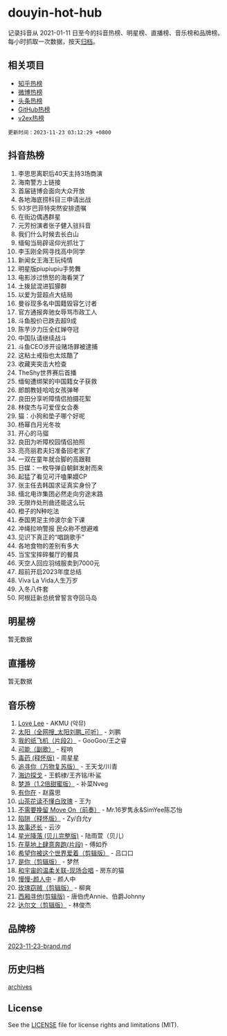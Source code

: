 # douyin-hot-hub

记录抖音从 2021-01-11 日至今的抖音热榜、明星榜、直播榜、音乐榜和品牌榜。每小时抓取一次数据，按天[归档](archives)。

## 相关项目

- [知乎热榜](https://github.com/lonnyzhang423/zhihu-hot-hub)
- [微博热榜](https://github.com/lonnyzhang423/weibo-hot-hub)
- [头条热榜](https://github.com/lonnyzhang423/toutiao-hot-hub)
- [GitHub热榜](https://github.com/lonnyzhang423/github-hot-hub)
- [v2ex热榜](https://github.com/lonnyzhang423/v2ex-hot-hub)


`更新时间：2023-11-23 03:12:29 +0800`

## 抖音热榜

1. 李思思离职后40天主持3场商演
1. 海南警方上链接
1. 首届链博会面向大众开放
1. 各地海底捞科目三申请出战
1. 93岁巴菲特突然安排遗嘱
1. 在街边偶遇群星
1. 元芳扮演者张子健入驻抖音
1. 我们什么时候去长白山
1. 缅甸当局辟谣仰光抓壮丁
1. 李玉刚全网寻找高中同学
1. 新闻女王海王玩纯情
1. 明星版piupiupiu手势舞
1. 电影涉过愤怒的海看哭了
1. 土拨鼠混进狐獴群
1. 以爱为营超点大结局
1. 曼谷现多名中国籍毁容乞讨者
1. 官方通报奔驰女辱骂市政工人
1. 斗鱼股价已跌去超9成
1. 陈芋汐力压全红婵夺冠
1. 中国队请继续战斗
1. 斗鱼CEO涉开设赌场罪被逮捕
1. 这粘土戒指也太炫酷了
1. 收藏夹突击大检查
1. TheShy世界赛后首播
1. 缅甸遭绑架的中国籍女子获救
1. 郎朗教娃哈哈女孩弹琴
1. 良田分享听障情侣拍摄花絮
1. 林俊杰与可爱侄女合奏
1. 猫：小狗和垫子哪个好呢
1. 杨幂白月光冬妆
1. 开心的马骝
1. 良田为听障校园情侣拍照
1. 亮亮丽君夫妇准备回老家了
1. 一双在童年就合脚的高跟鞋
1. 日媒：一枚导弹自朝鲜发射而来
1. 起猛了看见可汗嗑果嬛CP
1. 张主任去韩国求证真实身份了
1. 缅北电诈集团必然走向穷途末路
1. 无限炸处刑曲还能这么玩
1. 橙子的N种吃法
1. 泰国男足主帅波尔金下课
1. 冲绳拉响警报 民众称不想避难
1. 见识下真正的“唱跳歌手”
1. 各地食物的差别有多大
1. 当宝宝摔碎餐厅的餐具
1. 天空人回应羽绒服卖到7000元
1. 超前开启2023年度总结
1. Viva La Vida人生万岁
1. 入冬八件套
1. 阿根廷新总统曾誓言夺回马岛

## 明星榜

暂无数据

## 直播榜

暂无数据

## 音乐榜

1. [Love Lee](https://sf3-cdn-tos.douyinstatic.com/obj/tos-cn-ve-2774/o05GbkJGbCBTdDnMtB0fwOYgkeZp23vrWQDQBS) - AKMU (악뮤)
1. [太阳（全网搜_太阳刘鹏_可听）](https://sf3-cdn-tos.douyinstatic.com/obj/tos-cn-ve-2774/ogWbyIQnlBFImVbeDocRdCIYtBHlbJXgfZMvgz) - 刘鹏
1. [我的纸飞机（片段2）](https://sf3-cdn-tos.douyinstatic.com/obj/tos-cn-ve-2774/oM2ZrKcg2CD5AeRB2gkeXOFB1IxAGJdZPazYHf) - GooGoo/王之睿
1. [可能（副歌）](https://sf3-cdn-tos.douyinstatic.com/obj/tos-cn-ve-2774/cde1731888894259b333569393c2fb51) - 程响
1. [毒药 (释怀版)](https://sf3-cdn-tos.douyinstatic.com/obj/tos-cn-ve-2774/oYILMEAzspdZBIzy4frJNB8ZHPHWAhiwowd4Ad) - 周星星
1. [追寻你（万物复苏版）](https://sf6-cdn-tos.douyinstatic.com/obj/tos-cn-ve-2774/oYeAZJsbjIDit9APmBg8u6uDUQnHmoCf3gbo74) - 王天戈/川青
1. [海边探戈](https://sf3-cdn-tos.douyinstatic.com/obj/tos-cn-ve-2774/os9gE0VQCGqt6VQkZDyBBYvfSDY0QFe3vVmubn) - 王鹤棣/王齐铭/朴鲨
1. [梦游（1.2倍甜蜜版）](https://sf6-cdn-tos.douyinstatic.com/obj/tos-cn-ve-2774/o4gyAUm8hwufoEABmwVIiQtHsFuGzAEEWtNMzo) - 补菜Nveg
1. [有你在](https://sf6-cdn-tos.douyinstatic.com/obj/tos-cn-ve-2774/o8zImmNsI8B0yfAW5FKAB1oBhkMAlIrwsZEi1V) - 赵露思
1. [山茶花读不懂白玫瑰](https://sf6-cdn-tos.douyinstatic.com/obj/tos-cn-ve-2774/osfn8B7DktrRHEPJgPCfDbw7QDQEkwC16BxZg9) - 王为
1. [不需要挽留 Move On（前奏）](https://sf6-cdn-tos.douyinstatic.com/obj/tos-cn-ve-2774/ooCBhgCCkF4nExzQL9WZSUbitfA8IsDkgQIYhe) - Mr.16罗隽永&SimYee陈芯怡
1. [陷阱（释怀版）](https://sf6-cdn-tos.douyinstatic.com/obj/tos-cn-ve-2774/oE8C21LeZrzKLDFfQYgMzx4GAIHageG5IzayY7) - Zy/白允y
1. [故事还长](https://sf6-cdn-tos.douyinstatic.com/obj/tos-cn-ve-2774/30a26758c8594f0ab81ac675c33ee2c5) - 云汐
1. [星光降落 (贝儿完整版)](https://sf6-cdn-tos.douyinstatic.com/obj/tos-cn-ve-2774/okwB9hAwyAtsFFkFBzAX1hOOfQuIoMNs0W2Mwr) - 陆雨萱（贝儿）
1. [在草地上肆意奔跑(片段)](https://sf3-cdn-tos.douyinstatic.com/obj/tos-cn-ve-2774/8831d494742f45dabdfa8adb8b817259) - 傅如乔
1. [希望你被这个世界爱着（剪辑版）](https://sf3-cdn-tos.douyinstatic.com/obj/tos-cn-ve-2774/oo4H3BfEygN7l7bQaMBOZHCQ1eI4FqtED5skQ2) - 吕口口
1. [是你（剪辑版）](https://sf3-cdn-tos.douyinstatic.com/obj/tos-cn-ve-2774/46019dae783c4c969944217fe1cfafc4) - 梦然
1. [和宇宙的温柔关联-现场合唱](https://sf3-cdn-tos.douyinstatic.com/obj/tos-cn-ve-2774/o0hONGDYQBgk0e5bqDeQOonVmncA6tC2nBwZLT) - 房东的猫
1. [慢慢-颜人中](https://sf3-cdn-tos.douyinstatic.com/obj/tos-cn-ve-2774/ocjHNfBXdBxQNC8ZGAeoLMFTUgtBg8bkExunDC) - 颜人中
1. [玫瑰窃贼（剪辑版）](https://sf6-cdn-tos.douyinstatic.com/obj/tos-cn-ve-2774/oMqAsB3ixIhSWqAJOAwf3a0hU2zKJLBolQtFlI) - 柳爽
1. [西厢寻他(剪辑版)](https://sf3-cdn-tos.douyinstatic.com/obj/tos-cn-ve-2774/oUsAVfAQKlRNxEv5qxvIB8o5qmIWUcXbzJKJhw) - 唐伯虎Annie、伯爵Johnny
1. [达尔文（剪辑版）](https://sf6-cdn-tos.douyinstatic.com/obj/tos-cn-ve-2774/oQuPQQmEgnCeZsgKQ78VBZjNVtegzBGpoSbQPD) - 林俊杰

## 品牌榜

[2023-11-23-brand.md](archives/2023-11-23-brand.md)

## 历史归档

[archives](archives)

## License

See the [LICENSE](LICENSE) file for license rights and limitations (MIT).
